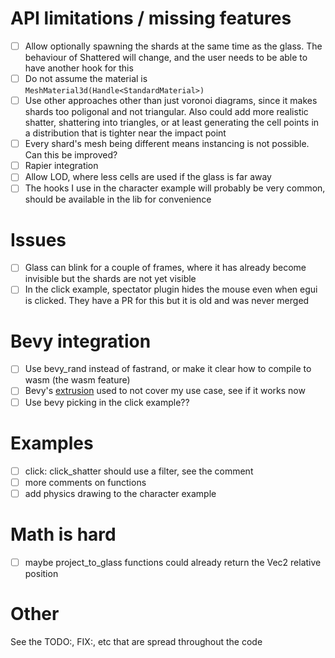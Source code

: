 # API limitations / missing features

- [ ] Allow optionally spawning the shards at the same time as the glass. The behaviour of Shattered will change, and the user needs to be able to have another hook for this
- [ ] Do not assume the material is `MeshMaterial3d(Handle<StandardMaterial>)`
- [ ] Use other approaches other than just voronoi diagrams, since it makes shards too poligonal and not triangular. Also could add more realistic shatter, shattering into triangles, or at least generating the cell points in a distribution that is tighter near the impact point
- [ ] Every shard's mesh being different means instancing is not possible. Can this be improved?
- [ ] Rapier integration
- [ ] Allow LOD, where less cells are used if the glass is far away
- [ ] The hooks I use in the character example will probably be very common, should be available in the lib for convenience

# Issues

- [ ] Glass can blink for a couple of frames, where it has already become invisible but the shards are not yet visible
- [ ] In the click example, spectator plugin hides the mouse even when egui is clicked. They have a PR for this but it is old and was never merged

# Bevy integration

- [ ] Use bevy_rand instead of fastrand, or make it clear how to compile to wasm (the wasm feature)
- [ ] Bevy's [extrusion](https://docs.rs/bevy/latest/bevy/render/mesh/trait.Extrudable.html) used to not cover my use case, see if it works now
- [ ] Use bevy picking in the click example??

# Examples

- [ ] click: click_shatter should use a filter, see the comment
- [ ] more comments on functions
- [ ] add physics drawing to the character example

# Math is hard

- [ ] maybe project_to_glass functions could already return the Vec2 relative position

# Other

See the TODO:, FIX:, etc  that are spread throughout the code
